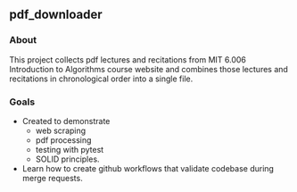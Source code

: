 ## pdf_downloader

### About
This project collects pdf lectures and recitations from MIT 6.006 Introduction to Algorithms
course website and combines those lectures and recitations in chronological order into a single file.

### Goals
- Created to demonstrate 
    - web scraping
    - pdf processing
    - testing with pytest 
    - SOLID principles.
- Learn how to create github workflows that validate codebase during merge requests.
